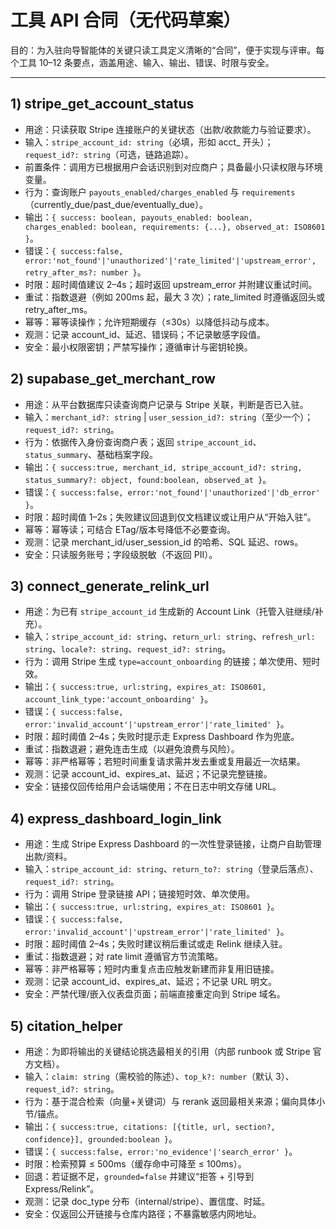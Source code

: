 # 工具 API 合同（无代码草案）

目的：为入驻向导智能体的关键只读工具定义清晰的“合同”，便于实现与评审。每个工具 10–12 条要点，涵盖用途、输入、输出、错误、时限与安全。

---

## 1) stripe_get_account_status
- 用途：只读获取 Stripe 连接账户的关键状态（出款/收款能力与验证要求）。
- 输入：`stripe_account_id: string`（必填，形如 acct_ 开头）；`request_id?: string`（可选，链路追踪）。
- 前置条件：调用方已根据用户会话识别到对应商户；具备最小只读权限与环境变量。
- 行为：查询账户 `payouts_enabled/charges_enabled` 与 `requirements`（currently_due/past_due/eventually_due）。
- 输出：`{ success: boolean, payouts_enabled: boolean, charges_enabled: boolean, requirements: {...}, observed_at: ISO8601 }`。
- 错误：`{ success:false, error:'not_found'|'unauthorized'|'rate_limited'|'upstream_error', retry_after_ms?: number }`。
- 时限：超时阈值建议 2–4s；超时返回 upstream_error 并附建议重试时间。
- 重试：指数退避（例如 200ms 起，最大 3 次）；rate_limited 时遵循返回头或 retry_after_ms。
- 幂等：幂等读操作；允许短期缓存（≤30s）以降低抖动与成本。
- 观测：记录 account_id、延迟、错误码；不记录敏感字段值。
- 安全：最小权限密钥；严禁写操作；遵循审计与密钥轮换。

## 2) supabase_get_merchant_row
- 用途：从平台数据库只读查询商户记录与 Stripe 关联，判断是否已入驻。
- 输入：`merchant_id?: string` | `user_session_id?: string`（至少一个）；`request_id?: string`。
- 行为：依据传入身份查询商户表；返回 `stripe_account_id`、`status_summary`、基础档案字段。
- 输出：`{ success:true, merchant_id, stripe_account_id?: string, status_summary?: object, found:boolean, observed_at }`。
- 错误：`{ success:false, error:'not_found'|'unauthorized'|'db_error' }`。
- 时限：超时阈值 1–2s；失败建议回退到仅文档建议或让用户从“开始入驻”。
- 幂等：幂等读；可结合 ETag/版本号降低不必要查询。
- 观测：记录 merchant_id/user_session_id 的哈希、SQL 延迟、rows。
- 安全：只读服务账号；字段级脱敏（不返回 PII）。

## 3) connect_generate_relink_url
- 用途：为已有 `stripe_account_id` 生成新的 Account Link（托管入驻继续/补充）。
- 输入：`stripe_account_id: string`、`return_url: string`、`refresh_url: string`、`locale?: string`、`request_id?: string`。
- 行为：调用 Stripe 生成 `type=account_onboarding` 的链接；单次使用、短时效。
- 输出：`{ success:true, url:string, expires_at: ISO8601, account_link_type:'account_onboarding' }`。
- 错误：`{ success:false, error:'invalid_account'|'upstream_error'|'rate_limited' }`。
- 时限：超时阈值 2–4s；失败时提示走 Express Dashboard 作为兜底。
- 重试：指数退避；避免连击生成（以避免浪费与风险）。
- 幂等：非严格幂等；若短时间重复请求需并发去重或复用最近一次结果。
- 观测：记录 account_id、expires_at、延迟；不记录完整链接。
- 安全：链接仅回传给用户会话端使用；不在日志中明文存储 URL。

## 4) express_dashboard_login_link
- 用途：生成 Stripe Express Dashboard 的一次性登录链接，让商户自助管理出款/资料。
- 输入：`stripe_account_id: string`、`return_to?: string`（登录后落点）、`request_id?: string`。
- 行为：调用 Stripe 登录链接 API；链接短时效、单次使用。
- 输出：`{ success:true, url:string, expires_at: ISO8601 }`。
- 错误：`{ success:false, error:'invalid_account'|'upstream_error'|'rate_limited' }`。
- 时限：超时阈值 2–4s；失败时建议稍后重试或走 Relink 继续入驻。
- 重试：指数退避；对 rate limit 遵循官方节流策略。
- 幂等：非严格幂等；短时内重复点击应触发新建而非复用旧链接。
- 观测：记录 account_id、expires_at、延迟；不记录 URL 明文。
- 安全：严禁代理/嵌入仪表盘页面；前端直接重定向到 Stripe 域名。

## 5) citation_helper
- 用途：为即将输出的关键结论挑选最相关的引用（内部 runbook 或 Stripe 官方文档）。
- 输入：`claim: string`（需校验的陈述）、`top_k?: number`（默认 3）、`request_id?: string`。
- 行为：基于混合检索（向量+关键词）与 rerank 返回最相关来源；偏向具体小节/锚点。
- 输出：`{ success:true, citations: [{title, url, section?, confidence}], grounded:boolean }`。
- 错误：`{ success:false, error:'no_evidence'|'search_error' }`。
- 时限：检索预算 ≤ 500ms（缓存命中可降至 ≤ 100ms）。
- 回退：若证据不足，`grounded=false` 并建议“拒答 + 引导到 Express/Relink”。
- 观测：记录 doc_type 分布（internal/stripe）、置信度、时延。
- 安全：仅返回公开链接与仓库内路径；不暴露敏感内网地址。
